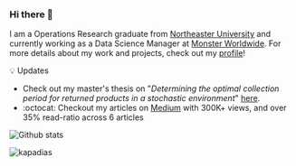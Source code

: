 ### Hi there 👋

I am a Operations Research graduate from [Northeaster University](https://www.northeastern.edu) and currently working as a Data Science Manager at [Monster Worldwide](https://www.monster.com). For more details about my work and projects, check out my [profile](https://www.linkedin.com/in/shashankkapadia/)!

:bulb: Updates

- Check out my master's thesis on "_Determining the optimal collection period for returned products in a stochastic environment_" [here](https://www.inderscienceonline.com/doi/abs/10.1504/IJLSM.2019.099660).
- :octocat: Checkout my articles on [Medium](https://medium.com/@shashank.kapadia) with 300K+ views, and over 35% read-ratio across 6 articles

<!--
**kapadias/kapadias** is a ✨ _special_ ✨ repository because its `README.md` (this file) appears on your GitHub profile.

Here are some ideas to get you started:

- 🔭 I’m currently working on ...
- 🌱 I’m currently learning ...
- 👯 I’m looking to collaborate on ...
- 🤔 I’m looking for help with ...
- 💬 Ask me about ...
- 📫 How to reach me: ...
- 😄 Pronouns: ...
- ⚡ Fun fact: ...
-->

![Github stats](https://github-readme-stats.vercel.app/api?username=kapadias)

<p align="left"> <img src="https://komarev.com/ghpvc/?username=kapadias" alt="kapadias" /> </p>
